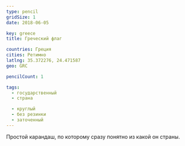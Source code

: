 ```yaml
---
type: pencil
gridSize: 1
date: 2018-06-05

key: greece
title: Греческий флаг

countries: Греция
cities: Ретимно
latlng: 35.372276, 24.471587
geo: GRC

pencilCount: 1

tags:
  - государственный
  - страна

  - круглый
  - без резинки
  - заточенный
---
```


Простой карандаш, по которому сразу понятно из какой он страны.
